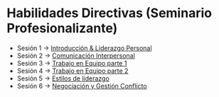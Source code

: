 # Habilidades Directivas (Seminario Profesionalizante)

- Sesión 1 -> [Introducción & Liderazgo Personal](pages/master_direccion_tecnologica/03_seminario_profesionalizado/sesion_1.md)
- Sesión 2 -> [Comunicación Interpersonal](pages/master_direccion_tecnologica/03_seminario_profesionalizado/sesion_2.md)
- Sesión 3 -> [Trabajo en Equipo parte 1](pages/master_direccion_tecnologica/03_seminario_profesionalizado/sesion_3.md)
- Sesión 4 -> [Trabajo en Equipo parte 2](sesion_4.md)
- Sesión 5 -> [Estilos de liderazgo](sesion_5.md)
- Sesión 6 -> [Negociación y Gestión Conflicto](sesion_6.md)
